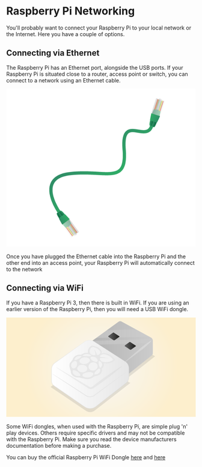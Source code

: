 # Raspberry Pi Networking

You'll probably want to connect your Raspberry Pi to your local network or the Internet. Here you have a couple of options.

## Connecting via Ethernet

The Raspberry Pi has an Ethernet port, alongside the USB ports. If your Raspberry Pi is situated close to a router, access point or switch, you can connect to a network using an Ethernet cable.

![](images/ethernet-cable.png)

Once you have plugged the Ethernet cable into the Raspberry Pi and the other end into an access point, your Raspberry Pi will automatically connect to the network

## Connecting via WiFi

If you have a Raspberry Pi 3, then there is built in WiFi. If you are using an earlier version of the Raspberry Pi, then you will need a USB WiFi dongle.

![](images/WiFi_Dongle.png)

Some WiFi dongles, when used with the Raspberry Pi, are simple plug 'n' play devices. Others require specific drivers and may not be compatible with the Raspberry Pi. Make sure you read the device manufacturers documentation before making a purchase.

You can buy the official Raspberry Pi WiFi Dongle [here](https://thepihut.com/collections/raspberry-pi-wifi/products/official-raspberry-pi-wifi-adapter) and [here](http://cpc.farnell.com/element14/wipi/dongle-wifi-usb-for-raspberry/dp/SC12761)
